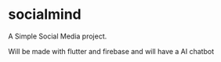 # socialmind

A Simple Social Media project.

Will be made with flutter and firebase and will have a AI chatbot

